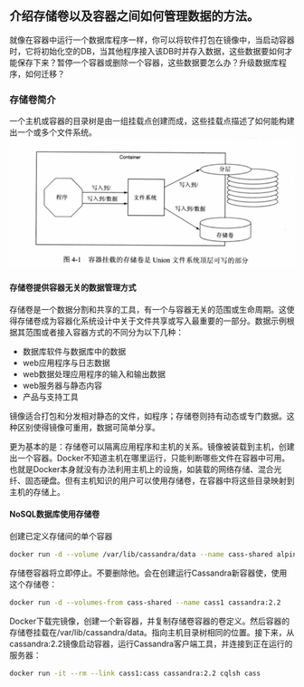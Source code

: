 ## 介绍存储卷以及容器之间如何管理数据的方法。
就像在容器中运行一个数据库程序一样，你可以将软件打包在镜像中，当启动容器时，它将初始化空的DB，当其他程序接入该DB时并存入数据，这些数据要如何才能保存下来？暂停一个容器或删除一个容器，这些数据要怎么办？升级数据库程序，如何迁移？

### 存储卷简介
一个主机或容器的目录树是由一组挂载点创建而成，这些挂载点描述了如何能构建出一个或多个文件系统。![](/assets/Snip20190305_1.png)

#### 存储卷提供容器无关的数据管理方式
存储卷是一个数据分割和共享的工具，有一个与容器无关的范围或生命周期。这使得存储卷成为容器化系统设计中关于文件共享或写入最重要的一部分。数据示例根据其范围或者接入容器方式的不同分为以下几种：
- 数据库软件与数据库中的数据
- web应用程序与日志数据
- web数据处理应用程序的输入和输出数据
- web服务器与静态内容
- 产品与支持工具

镜像适合打包和分发相对静态的文件，如程序；存储卷则持有动态或专门数据。这种区别使得镜像可重用，数据可简单分享。

更为基本的是：存储卷可以隔离应用程序和主机的关系。镜像被装载到主机，创建出一个容器。Docker不知道主机在哪里运行，只能判断哪些文件在容器中可用。也就是Docker本身就没有办法利用主机上的设施，如装载的网络存储、混合光纤、固态硬盘。但有主机知识的用户可以使用存储卷，在容器中将这些目录映射到主机的存储上。

#### NoSQL数据库使用存储卷
创建已定义存储间的单个容器
```sh
docker run -d --volume /var/lib/cassandra/data --name cass-shared alpine echo Data Container
```
存储卷容器将立即停止。不要删除他。会在创建运行Cassandra新容器使，使用这个存储卷：
```sh
docker run -d --volumes-from cass-shared --name cass1 cassandra:2.2
```
Docker下载完镜像，创建一个新容器，并复制存储卷容器的卷定义。然后容器的存储卷挂载在/var/lib/cassandra/data。指向主机目录树相同的位置。接下来，从cassandra:2.2镜像启动容器，运行Cassandra客户端工具，并连接到正在运行的服务器：
```sh
docker run -it --rm --link cass1:cass cassandra:2.2 cqlsh cass
```




